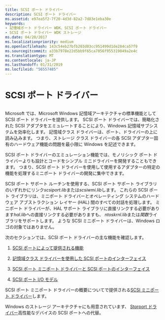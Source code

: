 ```yaml
---
title: SCSI ポート ドライバー
description: SCSI ポート ドライバー
ms.assetid: e97ea5f2-7f20-4d3d-82a2-7d83e1eba30e
keywords:
- 記憶域ポート ドライバー WDK、SCSI ポート ドライバー
- SCSI ポート ドライバー WDK ストレージ
ms.date: 04/20/2017
ms.localizationpriority: medium
ms.openlocfilehash: 143c54eb27bfb203d03cc951499d1de284ca57f9
ms.sourcegitcommit: a33b7978e22d5bb9f65ca7056f955319049a2e4c
ms.translationtype: MT
ms.contentlocale: ja-JP
ms.lasthandoff: 01/31/2019
ms.locfileid: "56557485"
---
```

# <a name="scsi-port-driver"></a>SCSI ポート ドライバー


## <span id="ddk_scsi_port_driver_kg"></span><span id="DDK_SCSI_PORT_DRIVER_KG"></span>


Microsoft では、Microsoft Windows 記憶域アーキテクチャの標準機能として SCSI ポート ドライバーを提供します。 SCSI ポート ドライバーでは、簡略化された SCSI アダプタをエミュレートすることにより、Windows 記憶域サブシステムを効率化します。 記憶域クラス ドライバーは、ポート、ドライバーの上に読み込みます。 つまり、ストレージ クラス ドライバーの各 SCSI アダプター固有のハードウェア機能の問題を最小限に Windows を記述できます。

SCSI ポート ドライバーのエミュレーション機能では、モノリシック ポート ドライバーよりも設計とコードをシンプル ミニドライバーを開発することもできます。 つまり、SCSI ポート ドライバーを使用して使用するアダプターの特定の機能を処理するミニポート ドライバーの開発に集中できます。

SCSI ポート サポート ルーチンを使用する、SCSI ポート サポート ライブラリのいずれかにリンク*scsiport.lib*または*scsiwmi.lib*します。 これらの SCSI ポート ライブラリは、ミニポート ドライバーとオペレーティング システムのハードウェア アブストラクション レイヤー (HAL) 間のすべての対話を処理します。 ミニポート ドライバーが、HAL サポート ライブラリに直接リンクする必要があります*hal.lib*への直接リンクする必要がありますも、 *ntoskrnl.lib*または*関数*ライブラリをサポートします。 ような SCSI ミニポート ドライバーは、Windows ロゴの対象ではありません。

次のセクションでは、SCSI ポート ドライバーの主な機能を確認します。

1.  [SCSI ポートによって提供される機能](capabilities-provided-by-scsi-port.md)

2.  [記憶域クラス ドライバーを使用した SCSI ポートのインターフェイス](scsi-port-s-interface-with-the-storage-class-driver.md)

3.  [SCSI ポート ミニポート ドライバーと SCSI ポートのインターフェイス](scsi-port-s-interface-with-scsi-port-miniport-drivers.md)

4.  [SCSI ポート I/O モデル](scsi-port-i-o-model.md)

SCSI ポート ミニポート ドライバーの概要についてで提供される[SCSI ミニポート ドライバー](scsi-miniport-drivers.md)します。

Windows のストレージ アーキテクチャにも用意されています、 [Storport ドライバー](storport-driver.md)高性能なデバイスの SCSI ポートへの代替。

 

 




